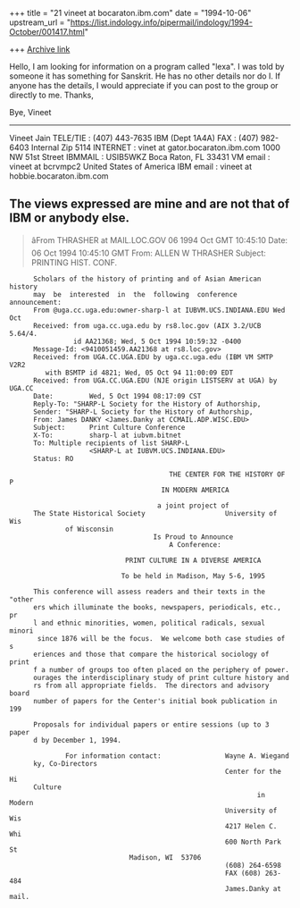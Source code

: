 +++
title = "21 vineet at bocaraton.ibm.com"
date = "1994-10-06"
upstream_url = "https://list.indology.info/pipermail/indology/1994-October/001417.html"

+++
[Archive link](https://list.indology.info/pipermail/indology/1994-October/001417.html)

Hello,
	I am looking for information on a program called "lexa". I
was told by someone it has something for Sanskrit. He has no other
details nor do I. If anyone has the details, I would appreciate if you
can post to the group or directly to me.
Thanks,

Bye,
Vineet

------------------------------------------------------------------------
 Vineet Jain                  TELE/TIE  :  (407) 443-7635 
 IBM (Dept 1A4A)              FAX       :  (407) 982-6403
 Internal Zip 5114            INTERNET  :  vinet at gator.bocaraton.ibm.com
 1000 NW 51st Street          IBMMAIL   :  USIB5WKZ 
 Boca Raton, FL 33431         VM email  :  vineet at bcrvmpc2 
 United States of America     IBM email :  vineet at hobbie.bocaraton.ibm.com

The views expressed are mine and are not that of IBM or anybody else.
------------------------------------------------------------------------






>âFrom THRASHER at MAIL.LOC.GOV 06 1994 Oct GMT 10:45:10
Date: 06 Oct 1994 10:45:10 GMT
From: ALLEN W THRASHER <THRASHER at MAIL.LOC.GOV>
Subject: PRINTING HIST. CONF.

          Scholars of the history of printing and of Asian American history 
          may  be  interested  in  the  following  conference announcement: 
          From @uga.cc.uga.edu:owner-sharp-l at IUBVM.UCS.INDIANA.EDU Wed Oct  
          Received: from uga.cc.uga.edu by rs8.loc.gov (AIX 3.2/UCB 5.64/4. 
                    id AA21368; Wed, 5 Oct 1994 10:59:32 -0400 
          Message-Id: <9410051459.AA21368 at rs8.loc.gov> 
          Received: from UGA.CC.UGA.EDU by uga.cc.uga.edu (IBM VM SMTP V2R2 
             with BSMTP id 4821; Wed, 05 Oct 94 11:00:09 EDT 
          Received: from UGA.CC.UGA.EDU (NJE origin LISTSERV at UGA) by UGA.CC 
          Date:         Wed, 5 Oct 1994 08:17:09 CST 
          Reply-To: "SHARP-L Society for the History of Authorship,         
          Sender: "SHARP-L Society for the History of Authorship,           
          From: James DANKY <James.Danky at CCMAIL.ADP.WISC.EDU> 
          Subject:      Print Culture Conference 
          X-To:         sharp-l at iubvm.bitnet 
          To: Multiple recipients of list SHARP-L 
                        <SHARP-L at IUBVM.UCS.INDIANA.EDU> 
          Status: RO 

                                            THE CENTER FOR THE HISTORY OF P 
                                          IN MODERN AMERICA 

                                         a joint project of 
          The State Historical Society                    University of Wis 
                  of Wisconsin 
                                        Is Proud to Announce 
                                            A Conference: 

                                 PRINT CULTURE IN A DIVERSE AMERICA 

                                To be held in Madison, May 5-6, 1995 

          This conference will assess readers and their texts in the "other 
          ers which illuminate the books, newspapers, periodicals, etc., pr 
          l and ethnic minorities, women, political radicals, sexual minori 
           since 1876 will be the focus.  We welcome both case studies of s 
          eriences and those that compare the historical sociology of print 
          f a number of groups too often placed on the periphery of power.  
          ourages the interdisciplinary study of print culture history and  
          rs from all appropriate fields.  The directors and advisory board 
          number of papers for the Center's initial book publication in 199 

          Proposals for individual papers or entire sessions (up to 3 paper 
          d by December 1, 1994. 

                  For information contact:                Wayne A. Wiegand  
          ky, Co-Directors 
                                                          Center for the Hi 
          Culture 
                                                                  in Modern 
                                                          University of Wis 
                                                          4217 Helen C. Whi 
                                                          600 North Park St 
                                  Madison, WI  53706 
                                                          (608) 264-6598 
                                                          FAX (608) 263-484 
                                                          James.Danky at mail. 







